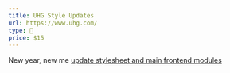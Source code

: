 ```yaml
---
title: UHG Style Updates
url: https://www.uhg.com/
type: 🌱
price: $15
---
```

New year, new me <u>update stylesheet and main frontend modules</u>